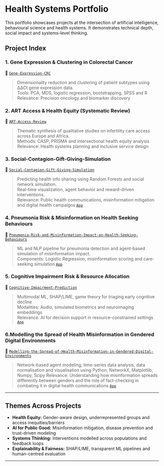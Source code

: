 # Health Systems Portfolio

This portfolio showcases projects at the intersection of artificial intelligence, behavioural science and health systems. It demonstrates technical depth, social impact and systems-level thinking.

## Project Index

### 1. Gene Expression & Clustering in Colorectal Cancer
📁 [`Gene-Expression-CRC`](https://github.com/ihe-k/Multi-Omics-Data-Analysis-of-Biomarkers-in-Colorectal-Cancer-A-Systems-Approach)
> Dimensionality reduction and clustering of patient subtypes using ΔΔCt gene expression data.  
> Tools: PCA, MDS, logistic regression, bootstrapping, SPSS and R  
> Relevance: Precision oncology and biomarker discovery

### 2. ART Access & Health Equity (Systematic Review)
📁 [`ART-Access-Review`](https://github.com/ihe-k/Barriers-and-Patient-Experiences-Across-Ethnicities-in-Africa-and-Europe-Qual-Systematic-Review)
> Thematic synthesis of qualitative studies on infertility care access across Europe and Africa.  
> Methods: CASP, PRISMA and intersectional health equity analysis  
> Relevance: Health systems planning and inclusive service design

### 3. Social-Contagion-Gift-Giving-Simulation
📁 [`Social-Contagion-Gift-Giving-Simulation`](https://github.com/ihe-k/Social-Contagion-Gift-Giving-Simulation)
> Predicting health info sharing using Random Forests and social network simulation.  
> Real-time visualization, agent behavior and reward-driven interventions.  
> Relevance: Public health communications, misinformation mitigation and digital health campaigns
> [`App`](https://social-contagion-gift-giving-simulation-bys7mmnchm6xnad4tllzxs.streamlit.app/)

### 4. Pneumonia Risk & Misinformation on Health Seeking Behaviours
📁 [`Pneumonia-Risk-and-Misinformation-Impact-on-Health-Seeking-Behaviours`](https://github.com/ihe-k/Pneumonia-Risk-and-Misinformation-Impact-on-Health-Seeking-Behaviours)
> ML and NLP pipeline for pneumonia detection and agent-based simulation of misinformation impact.  
> Components: Logistic Regression, misinformation scoring and care-seeking simulation
> [`App`](https://pneumonia-risk-and-misinformation-impact-on-health-seeking-beh.streamlit.app/)

### 5. Cognitive Impairment Risk & Resource Allocation
📁 [`Cognitive-Impairment-Prediction`](https://github.com/ihe-k/Cognitive_AI_Triage0)
> Multimodal ML, SHAP/LIME, game theory for triaging early cognitive decline  
> Modalities: Audio, simulated biometrics and neuroimaging embeddings  
> Relevance: AI for decision support in resource-constrained settings
> [`App`](https://cognitiveaitriage0-9mygqymrcrmcqe3hzgt3wa.streamlit.app/)

### 6.Modelling the Spread of Health Misinformation in Gendered Digital Environments
📁 [`Modelling-the-Spread-of-Health-Misinformation-in-Gendered-Digital-Environments`](https://github.com/ihe-k/Modelling-the-Spread-of-Health-Misinformation-in-Gendered-Digital-Environments)
> Network-based agent modeling, time-series data analysis, data normalisation and visualisation using Python, NetworkX, Matplotlib, Numpy, Scipy 
> Relevance: Understanding how misinformation spreads differently between genders and the role of fact-checking in combating it in digital health communications
> [`App`](https://social-contagion-gift-giving-simulation-bys7mmnchm6xnad4tllzxs.streamlit.app/)

---

## Themes Across Projects

- **Health Equity:** Gender-aware design, underrepresented groups and access inequities/barriers  
- **AI for Public Good:** Misinformation mitigation, disease prevention and trust-driven modeling  
- **Systems Thinking:** Interventions modelled across populations and feedback loops  
- **Explainability & Fairness:** SHAP/LIME, transparent ML pipelines and human-centred evaluation

---
